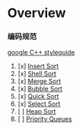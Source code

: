  # Overview



 ### 编码规范

   [google C++ styleguide](https://zh-google-styleguide.readthedocs.io/en/latest/google-cpp-styleguide/headers) 
   

 1. [x] [Insert Sort](insert_sort.c)
 2. [x] [Shell Sort](shell_sort.c)
 3. [x] [Merge Sort](merge_sort.c)
 4. [x] [Bubble Sort](bubble_sort.c)
 5. [x] [Quick Sort](quick_sort.c)
 6. [x] [Select Sort](select_sort.c)
 7. [ ] [Heap Sort](heap_sort.c)
 8. [ ] [Priority Queues](priority_queues.c)

